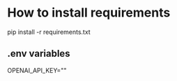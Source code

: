 # How to install requirements

pip install -r requirements.txt

## .env variables

OPENAI_API_KEY=""